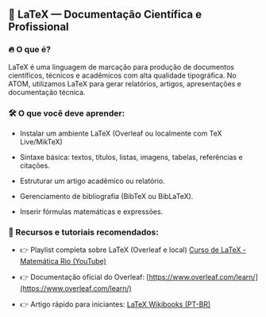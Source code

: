 ## 📄 LaTeX — Documentação Científica e Profissional
### 🔥 O que é?
LaTeX é uma linguagem de marcação para produção de documentos científicos, técnicos e acadêmicos com alta qualidade tipográfica. No ATOM, utilizamos LaTeX para gerar relatórios, artigos, apresentações e documentação técnica.

### 🛠️ O que você deve aprender:
- Instalar um ambiente LaTeX (Overleaf ou localmente com TeX Live/MikTeX)

- Sintaxe básica: textos, títulos, listas, imagens, tabelas, referências e citações.

- Estruturar um artigo acadêmico ou relatório.

- Gerenciamento de bibliografia (BibTeX ou BibLaTeX).

- Inserir fórmulas matemáticas e expressões.

### 🎯 Recursos e tutoriais recomendados:
- 👉 Playlist completa sobre LaTeX (Overleaf e local)
[Curso de LaTeX - Matemática Rio (YouTube)](https://www.youtube.com/playlist?list=PLxI8Can9yAHfsD1T_HFZb5i5kq3JPJGoG)

- 👉 Documentação oficial do Overleaf:
[https://www.overleaf.com/learn/](https://www.overleaf.com/learn/)

- 👉 Artigo rápido para iniciantes:
[LaTeX Wikibooks (PT-BR)](https://pt.wikibooks.org/wiki/LaTeX)